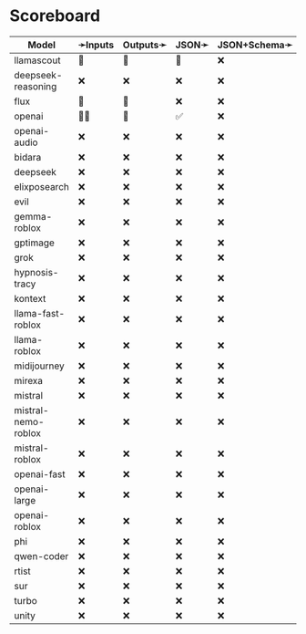 # Scoreboard

| Model               | ➛Inputs   | Outputs➛   | JSON➛   | JSON+Schema➛   | Chat | Streaming | Tools  | Batch | Seed | Files | Citations | Thinking |
| ------------------- | --------- | ---------- | ------- | -------------- | ---- | --------- | ------ | ----- | ---- | ----- | --------- | -------- |
| llamascout          | 💬        | 💬         | 🤪      | ❌             | ✅🤪 | ✅🤪      | 💥💨🧐 | ❌    | ✅   | ❌    | ❌        | ❌       |
| deepseek-reasoning  | ❌        | ❌         | ❌      | ❌             | ❌   | ❌        | ❌     | ❌    | ❌   | ❌    | ❌        | ❌       |
| flux                | 💬        | 📸         | ❌      | ❌             | ❌   | ❌        | ❌     | ❌    | ✅   | ❌    | ❌        | ❌       |
| openai              | 💬📸      | 💬         | ✅      | ❌             | ✅🤪 | ✅💸🤪    | ✅     | ❌    | ✅   | ❌    | ❌        | ❌       |
| openai-audio        | ❌        | ❌         | ❌      | ❌             | ❌   | ❌        | ❌     | ❌    | ❌   | ❌    | ❌        | ❌       |
| bidara              | ❌        | ❌         | ❌      | ❌             | ❌   | ❌        | ❌     | ❌    | ❌   | ❌    | ❌        | ❌       |
| deepseek            | ❌        | ❌         | ❌      | ❌             | ❌   | ❌        | ❌     | ❌    | ❌   | ❌    | ❌        | ❌       |
| elixposearch        | ❌        | ❌         | ❌      | ❌             | ❌   | ❌        | ❌     | ❌    | ❌   | ❌    | ❌        | ❌       |
| evil                | ❌        | ❌         | ❌      | ❌             | ❌   | ❌        | ❌     | ❌    | ❌   | ❌    | ❌        | ❌       |
| gemma-roblox        | ❌        | ❌         | ❌      | ❌             | ❌   | ❌        | ❌     | ❌    | ❌   | ❌    | ❌        | ❌       |
| gptimage            | ❌        | ❌         | ❌      | ❌             | ❌   | ❌        | ❌     | ❌    | ❌   | ❌    | ❌        | ❌       |
| grok                | ❌        | ❌         | ❌      | ❌             | ❌   | ❌        | ❌     | ❌    | ❌   | ❌    | ❌        | ❌       |
| hypnosis-tracy      | ❌        | ❌         | ❌      | ❌             | ❌   | ❌        | ❌     | ❌    | ❌   | ❌    | ❌        | ❌       |
| kontext             | ❌        | ❌         | ❌      | ❌             | ❌   | ❌        | ❌     | ❌    | ❌   | ❌    | ❌        | ❌       |
| llama-fast-roblox   | ❌        | ❌         | ❌      | ❌             | ❌   | ❌        | ❌     | ❌    | ❌   | ❌    | ❌        | ❌       |
| llama-roblox        | ❌        | ❌         | ❌      | ❌             | ❌   | ❌        | ❌     | ❌    | ❌   | ❌    | ❌        | ❌       |
| midijourney         | ❌        | ❌         | ❌      | ❌             | ❌   | ❌        | ❌     | ❌    | ❌   | ❌    | ❌        | ❌       |
| mirexa              | ❌        | ❌         | ❌      | ❌             | ❌   | ❌        | ❌     | ❌    | ❌   | ❌    | ❌        | ❌       |
| mistral             | ❌        | ❌         | ❌      | ❌             | ❌   | ❌        | ❌     | ❌    | ❌   | ❌    | ❌        | ❌       |
| mistral-nemo-roblox | ❌        | ❌         | ❌      | ❌             | ❌   | ❌        | ❌     | ❌    | ❌   | ❌    | ❌        | ❌       |
| mistral-roblox      | ❌        | ❌         | ❌      | ❌             | ❌   | ❌        | ❌     | ❌    | ❌   | ❌    | ❌        | ❌       |
| openai-fast         | ❌        | ❌         | ❌      | ❌             | ❌   | ❌        | ❌     | ❌    | ❌   | ❌    | ❌        | ❌       |
| openai-large        | ❌        | ❌         | ❌      | ❌             | ❌   | ❌        | ❌     | ❌    | ❌   | ❌    | ❌        | ❌       |
| openai-roblox       | ❌        | ❌         | ❌      | ❌             | ❌   | ❌        | ❌     | ❌    | ❌   | ❌    | ❌        | ❌       |
| phi                 | ❌        | ❌         | ❌      | ❌             | ❌   | ❌        | ❌     | ❌    | ❌   | ❌    | ❌        | ❌       |
| qwen-coder          | ❌        | ❌         | ❌      | ❌             | ❌   | ❌        | ❌     | ❌    | ❌   | ❌    | ❌        | ❌       |
| rtist               | ❌        | ❌         | ❌      | ❌             | ❌   | ❌        | ❌     | ❌    | ❌   | ❌    | ❌        | ❌       |
| sur                 | ❌        | ❌         | ❌      | ❌             | ❌   | ❌        | ❌     | ❌    | ❌   | ❌    | ❌        | ❌       |
| turbo               | ❌        | ❌         | ❌      | ❌             | ❌   | ❌        | ❌     | ❌    | ❌   | ❌    | ❌        | ❌       |
| unity               | ❌        | ❌         | ❌      | ❌             | ❌   | ❌        | ❌     | ❌    | ❌   | ❌    | ❌        | ❌       |
